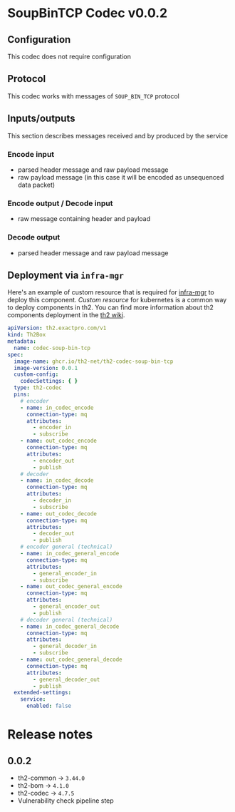 # SoupBinTCP Codec v0.0.2

## Configuration

This codec does not require configuration

## Protocol

This codec works with messages of `SOUP_BIN_TCP` protocol

## Inputs/outputs

This section describes messages received and by produced by the service

### Encode input

* parsed header message and raw payload message
* raw payload message (in this case it will be encoded as unsequenced data packet)

### Encode output / Decode input

* raw message containing header and payload

### Decode output

* parsed header message and raw payload message

## Deployment via `infra-mgr`

Here's an example of custom resource that is required for [infra-mgr](https://github.com/th2-net/th2-infra-mgr) to deploy this component.
_Custom resource_ for kubernetes is a common way to deploy components in th2.
You can find more information about th2 components deployment in the [th2 wiki](https://github.com/th2-net/th2-documentation/wiki).

```yaml
apiVersion: th2.exactpro.com/v1
kind: Th2Box
metadata:
  name: codec-soup-bin-tcp
spec:
  image-name: ghcr.io/th2-net/th2-codec-soup-bin-tcp
  image-version: 0.0.1
  custom-config:
    codecSettings: { }
  type: th2-codec
  pins:
    # encoder
    - name: in_codec_encode
      connection-type: mq
      attributes:
        - encoder_in
        - subscribe
    - name: out_codec_encode
      connection-type: mq
      attributes:
        - encoder_out
        - publish
    # decoder
    - name: in_codec_decode
      connection-type: mq
      attributes:
        - decoder_in
        - subscribe
    - name: out_codec_decode
      connection-type: mq
      attributes:
        - decoder_out
        - publish
    # encoder general (technical)
    - name: in_codec_general_encode
      connection-type: mq
      attributes:
        - general_encoder_in
        - subscribe
    - name: out_codec_general_encode
      connection-type: mq
      attributes:
        - general_encoder_out
        - publish
    # decoder general (technical)
    - name: in_codec_general_decode
      connection-type: mq
      attributes:
        - general_decoder_in
        - subscribe
    - name: out_codec_general_decode
      connection-type: mq
      attributes:
        - general_decoder_out
        - publish
  extended-settings:
    service:
      enabled: false
```

# Release notes
## 0.0.2
+ th2-common -> `3.44.0`
+ th2-bom -> `4.1.0`
+ th2-codec -> `4.7.5`
+ Vulnerability check pipeline step